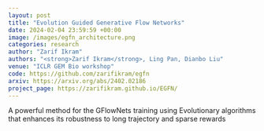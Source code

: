 ```yaml
---
layout: post
title: "Evolution Guided Generative Flow Networks"
date: 2024-02-04 23:59:59 +00:00
image: /images/egfn_architecture.png
categories: research
author: "Zarif Ikram"
authors: "<strong>Zarif Ikram</strong>, Ling Pan, Dianbo Liu"
venue: "ICLR GEM Bio workshop"
code: https://github.com/zarifikram/egfn
arxiv: https://arxiv.org/abs/2402.02186
project_page: https://zarifikram.github.io/EGFN/
---
```


 A powerful method for the GFlowNets training using Evolutionary algorithms that enhances its robustness to long trajectory and sparse rewards